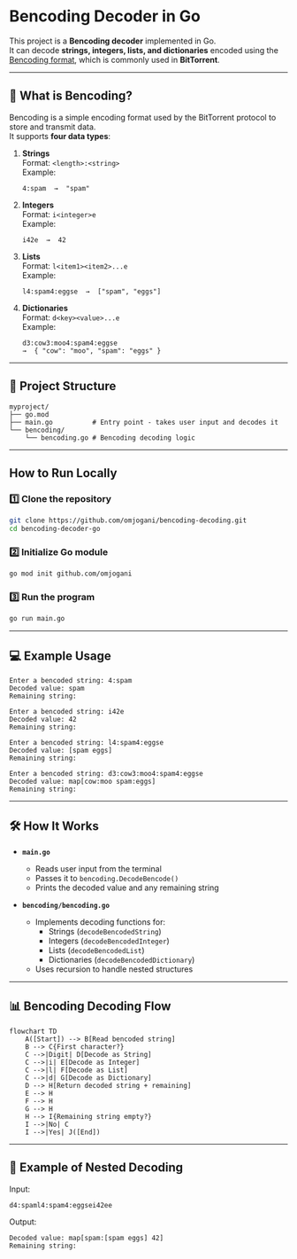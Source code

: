 # Bencoding Decoder in Go

This project is a **Bencoding decoder** implemented in Go.  
It can decode **strings, integers, lists, and dictionaries** encoded using the [Bencoding format](https://en.wikipedia.org/wiki/Bencode), which is commonly used in **BitTorrent**.

---

## 📜 What is Bencoding?

Bencoding is a simple encoding format used by the BitTorrent protocol to store and transmit data.  
It supports **four data types**:

1. **Strings**  
   Format: `<length>:<string>`  
   Example:  
   ```
   4:spam  →  "spam"
   ```

2. **Integers**  
   Format: `i<integer>e`  
   Example:  
   ```
   i42e  →  42
   ```

3. **Lists**  
   Format: `l<item1><item2>...e`  
   Example:  
   ```
   l4:spam4:eggse  →  ["spam", "eggs"]
   ```

4. **Dictionaries**  
   Format: `d<key><value>...e`  
   Example:  
   ```
   d3:cow3:moo4:spam4:eggse  
   →  { "cow": "moo", "spam": "eggs" }
   ```

---

## 📂 Project Structure

```
myproject/
├── go.mod
├── main.go          # Entry point - takes user input and decodes it
└── bencoding/
    └── bencoding.go # Bencoding decoding logic
```

---

## How to Run Locally

### 1️⃣ Clone the repository
```bash
git clone https://github.com/omjogani/bencoding-decoding.git
cd bencoding-decoder-go
```

### 2️⃣ Initialize Go module
```bash
go mod init github.com/omjogani
```

### 3️⃣ Run the program
```bash
go run main.go
```

---

## 💻 Example Usage

```
Enter a bencoded string: 4:spam
Decoded value: spam
Remaining string:

Enter a bencoded string: i42e
Decoded value: 42
Remaining string:

Enter a bencoded string: l4:spam4:eggse
Decoded value: [spam eggs]
Remaining string:

Enter a bencoded string: d3:cow3:moo4:spam4:eggse
Decoded value: map[cow:moo spam:eggs]
Remaining string:
```

---

## 🛠 How It Works

- **`main.go`**  
  - Reads user input from the terminal  
  - Passes it to `bencoding.DecodeBencode()`  
  - Prints the decoded value and any remaining string

- **`bencoding/bencoding.go`**  
  - Implements decoding functions for:
    - Strings (`decodeBencodedString`)
    - Integers (`decodeBencodedInteger`)
    - Lists (`decodeBencodedList`)
    - Dictionaries (`decodeBencodedDictionary`)
  - Uses recursion to handle nested structures

---

## 📊 Bencoding Decoding Flow

```mermaid
flowchart TD
    A([Start]) --> B[Read bencoded string]
    B --> C{First character?}
    C -->|Digit| D[Decode as String]
    C -->|i| E[Decode as Integer]
    C -->|l| F[Decode as List]
    C -->|d| G[Decode as Dictionary]
    D --> H[Return decoded string + remaining]
    E --> H
    F --> H
    G --> H
    H --> I{Remaining string empty?}
    I -->|No| C
    I -->|Yes| J([End])
```

---

## 📌 Example of Nested Decoding

Input:
```
d4:spaml4:spam4:eggsei42ee
```

Output:
```
Decoded value: map[spam:[spam eggs] 42]
Remaining string:
```
